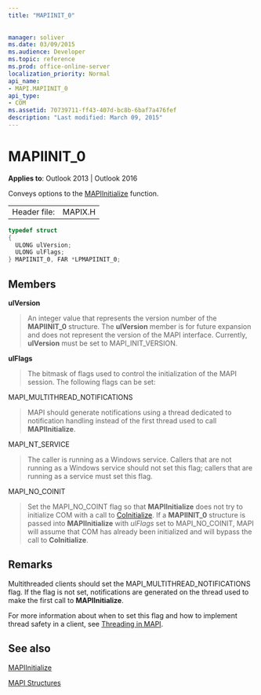 ```yaml
---
title: "MAPIINIT_0"
 
 
manager: soliver
ms.date: 03/09/2015
ms.audience: Developer
ms.topic: reference
ms.prod: office-online-server
localization_priority: Normal
api_name:
- MAPI.MAPIINIT_0
api_type:
- COM
ms.assetid: 70739711-ff43-407d-bc8b-6baf7a476fef
description: "Last modified: March 09, 2015"
---
```


# MAPIINIT_0

  
  
**Applies to**: Outlook 2013 | Outlook 2016 
  
Conveys options to the [MAPIInitialize](mapiinitialize.md) function. 
  
|||
|:-----|:-----|
|Header file:  <br/> |MAPIX.H  <br/> |
   
```cpp
typedef struct
{
  ULONG ulVersion;
  ULONG ulFlags;
} MAPIINIT_0, FAR *LPMAPIINIT_0;

```

## Members

 **ulVersion**
  
> An integer value that represents the version number of the **MAPIINIT_0** structure. The **ulVersion** member is for future expansion and does not represent the version of the MAPI interface. Currently, **ulVersion** must be set to MAPI_INIT_VERSION. 
    
 **ulFlags**
  
> The bitmask of flags used to control the initialization of the MAPI session. The following flags can be set:
    
MAPI_MULTITHREAD_NOTIFICATIONS 
  
> MAPI should generate notifications using a thread dedicated to notification handling instead of the first thread used to call **MAPIInitialize**.
    
MAPI_NT_SERVICE 
  
> The caller is running as a Windows service. Callers that are not running as a Windows service should not set this flag; callers that are running as a service must set this flag.
    
MAPI_NO_COINIT
  
> Set the MAPI_NO_COINT flag so that **MAPIInitialize** does not try to initialize COM with a call to [CoInitialize](https://msdn.microsoft.com/library/0f171cf4-87b9-43a6-97f2-80ed344fe376%28Office.15%29.aspx). If a **MAPIINIT_0** structure is passed into **MAPIInitialize** with  _ulFlags_ set to MAPI_NO_COINIT, MAPI will assume that COM has already been initialized and will bypass the call to **CoInitialize**.
    
## Remarks

Multithreaded clients should set the MAPI_MULTITHREAD_NOTIFICATIONS flag. If the flag is not set, notifications are generated on the thread used to make the first call to **MAPIInitialize**. 
  
For more information about when to set this flag and how to implement thread safety in a client, see [Threading in MAPI](threading-in-mapi.md). 
  
## See also



[MAPIInitialize](mapiinitialize.md)


[MAPI Structures](mapi-structures.md)

